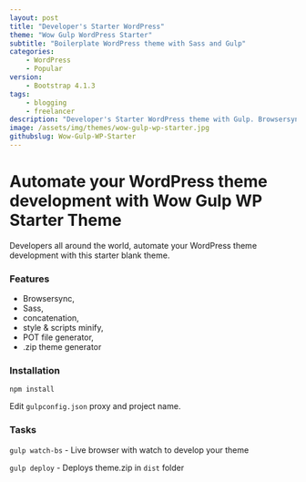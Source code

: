 ```yaml
---
layout: post
title: "Developer's Starter WordPress"
theme: "Wow Gulp WordPress Starter"
subtitle: "Boilerplate WordPress theme with Sass and Gulp"          
categories:
    - WordPress
    - Popular
version:
    - Bootstrap 4.1.3
tags: 
    - blogging
    - freelancer
description: "Developer's Starter WordPress theme with Gulp. Browsersync, Sass, concatenation, style & scripts minify, POT file generator, .zip theme generator"
image: /assets/img/themes/wow-gulp-wp-starter.jpg
githubslug: Wow-Gulp-WP-Starter
---
```


# Automate your WordPress theme development with Wow Gulp WP Starter Theme

Developers all around the world, automate your WordPress theme development with this starter blank theme.

### Features

- Browsersync,
- Sass,
- concatenation,
- style & scripts minify,
- POT file generator,
- .zip theme generator

### Installation

`npm install`

Edit `gulpconfig.json` proxy and project name.

### Tasks

`gulp watch-bs` - Live browser with watch to develop your theme

`gulp deploy` - Deploys theme.zip in `dist` folder